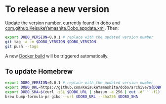 # To release a new version

Update the version number, currently found in [dobo](./dobo) and [com.github.KeisukeYamashita.Dobo.appdata.xml](misc/com.github.KeisukeYamashita.Dobo.appdata.xml). Then:

```sh
export DOBO_VERSION=0.0.1 # replace with the updated version number
git tag -a -m $DOBO_VERSION $DOBO_VERSION
git push --tags
```

A new [Docker build](https://hub.docker.com/repository/docker/KeisukeYamashita/gibo/builds) will be triggered automatically.

## To update Homebrew

```sh
export DOBO_VERSION=0.0.1 # replace with the updated version number
export DOBO_URL=https://github.com/KeisukeYamashita/dobo/archive/${DOBO_VERSION}.tar.gz
export DOBO_SHA=$(curl -sSL $DOBO_URL | shasum -a 256 | cut -d' ' -f1)
brew bump-formula-pr gibo --url $DOBO_URL --sha256 $DOBO_SHA
```
